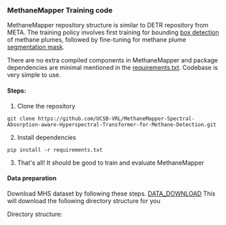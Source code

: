 ### MethaneMapper Training code
MethaneMapper repository structure is similar to DETR repository from META. The training policy involves first training for bounding [box detection](https://github.com/UCSB-VRL/MethaneMapper-Spectral-Absorption-aware-Hyperspectral-Transformer-for-Methane-Detection/blob/main/methanemapper/plume_box_run.sh) of methane plumes, followed by fine-tuning for methane plume [segmentation mask](https://github.com/UCSB-VRL/MethaneMapper-Spectral-Absorption-aware-Hyperspectral-Transformer-for-Methane-Detection/blob/main/methanemapper/plume_mask_run.sh).

There are no extra compiled components in MethaneMapper and package dependencies are minimal mentioned in the [requirements.txt](https://github.com/UCSB-VRL/MethaneMapper-Spectral-Absorption-aware-Hyperspectral-Transformer-for-Methane-Detection/blob/main/requirements.txt). Codebase is very simple to use. 

#### Steps:
1.  Clone the repository
```
git clone https://github.com/UCSB-VRL/MethaneMapper-Spectral-Absorption-aware-Hyperspectral-Transformer-for-Methane-Detection.git
```
2.  Install dependencies
```
pip install -r requirements.txt
```
3.  That's all! It should be good to train and evaluate MethaneMapper

#### Data preparation
Download MHS dataset by following these steps. [DATA_DOWNLOAD](https://github.com/UCSB-VRL/MethaneMapper-Spectral-Absorption-aware-Hyperspectral-Transformer-for-Methane-Detection/tree/main/mhs_dataset)
This will download the following directory structure for you

Directory structure:


